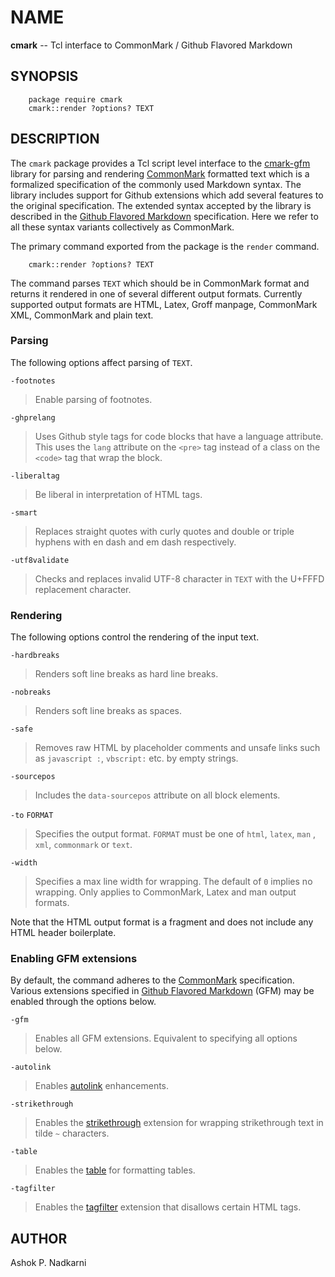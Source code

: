# NAME

**cmark** -- Tcl interface to CommonMark / Github Flavored Markdown

## SYNOPSIS

```
    package require cmark
    cmark::render ?options? TEXT
```

## DESCRIPTION

The `cmark` package provides a Tcl script level interface to the 
[cmark-gfm](https://github.com/github/cmark) library for parsing
and rendering [CommonMark](http://commonmark.org/) formatted text
which is a formalized specification of the commonly used Markdown syntax.
The library includes support for Github extensions which add several
features to the original specification. The extended syntax 
accepted by the library is described in the
[Github Flavored Markdown](https://github.github.com/gfm/)
specification. Here we refer to all these syntax variants collectively
as CommonMark.

The primary command exported from the package is the `render` command.
>
```
    cmark::render ?options? TEXT
```

The command parses `TEXT` which should be in CommonMark format and
returns it rendered in one of several different output formats.  Currently
supported output formats are HTML, Latex, Groff manpage, CommonMark
XML, CommonMark and plain text.

### Parsing

The following options affect parsing of `TEXT`.

`-footnotes`

>Enable parsing of footnotes.

`-ghprelang`

>Uses Github style tags for code blocks that have a language
>attribute.  This uses the `lang` attribute on the `<pre>` tag instead
>of a class on the `<code>` tag that wrap the block.

`-liberaltag`

>Be liberal in interpretation of HTML tags.

`-smart`

>Replaces straight quotes with curly quotes and double or triple
>hyphens with en dash and em dash respectively.

`-utf8validate`

>Checks and replaces invalid UTF-8 character in `TEXT` with the U+FFFD
>replacement character.

### Rendering

The following options control the rendering of the input text.

`-hardbreaks`

>Renders soft line breaks as hard line breaks.

`-nobreaks`

>Renders soft line breaks as spaces.

`-safe`

>Removes raw HTML by placeholder comments and unsafe links such as
>`javascript :`, `vbscript:` etc. by empty strings.

`-sourcepos`

>Includes the `data-sourcepos` attribute on all block elements.

`-to` `FORMAT`

>Specifies the output format. `FORMAT` must be one of `html`, `latex`,
>`man` , `xml`, `commonmark` or `text`.

`-width`

>Specifies a max line width for wrapping. The default of `0` implies
>no wrapping. Only applies to CommonMark, Latex and man output
>formats.

Note that the HTML output format is a fragment and does not include any HTML 
header boilerplate.

### Enabling GFM extensions

By default, the command adheres to the [CommonMark](http://commonmark.org/)
specification. Various extensions specified in 
[Github Flavored Markdown](https://github.github.com/gfm/) (GFM) 
may be enabled through the options below.

`-gfm`

>Enables all GFM extensions. Equivalent to specifying all options below.

`-autolink`

>Enables [autolink](https://github.github.com/gfm/#autolinks-extension-) enhancements.

`-strikethrough`

>Enables the [strikethrough](https://github.github.com/gfm/#strikethrough-extension-) 
>extension for wrapping strikethrough text in tilde `~` characters.

`-table`

>Enables the [table](https://github.github.com/gfm/#tables-extension-)
>for formatting tables.

`-tagfilter`

>Enables the [tagfilter](https://github.github.com/gfm/#disallowed-raw-html-extension-) 
>extension that disallows certain HTML tags.

## AUTHOR

Ashok P. Nadkarni

